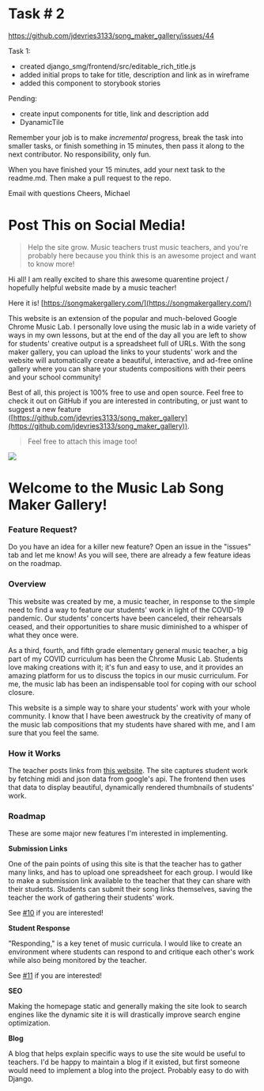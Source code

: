 # Task # 2

https://github.com/jdevries3133/song_maker_gallery/issues/44

Task 1:

- created django_smg/frontend/src/editable_rich_title.js
- added initial props to take for title, description and link as in wireframe
- added this component to storybook stories

Pending:

- create input components for title, link and description add
- DyanamicTile

Remember your job is to make _incremental_ progress, break the task into smaller
tasks, or finish something in 15 minutes, then pass it along to the next
contributor. No responsibility, only fun.

When you have finished your 15 minutes, add your next task to the readme.md.
Then make a pull request to the repo.

Email with questions Cheers, Michael

# Post This on Social Media!

> Help the site grow. Music teachers trust music teachers, and you're probably
> here because you think this is an awesome project and want to know more!

Hi all! I am really excited to share this awesome quarentine project / hopefully
helpful website made by a music teacher!

Here it is! [https://songmakergallery.com/](https://songmakergallery.com/)

This website is an extension of the popular and much-beloved Google Chrome Music
Lab. I personally love using the music lab in a wide variety of ways in my own
lessons, but at the end of the day all you are left to show for students'
creative output is a spreadsheet full of URLs. With the song maker gallery, you
can upload the links to your students' work and the website will automatically
create a beautiful, interactive, and ad-free online gallery where you can share
your students compositions with their peers and your school community!

Best of all, this project is 100% free to use and open source. Feel free to
check it out on GitHub if you are interested in contributing, or just want to
suggest a new feature
([https://github.com/jdevries3133/song_maker_gallery](https://github.com/jdevries3133/song_maker_gallery)).

> Feel free to attach this image too!

<img src="https://songmakergallery.com/static/frontend/media/site_screenshot.png" />

# Welcome to the Music Lab Song Maker Gallery!

### Feature Request?

Do you have an idea for a killer new feature? Open an issue in the "issues" tab
and let me know! As you will see, there are already a few feature ideas on the
roadmap.

### Overview

This website was created by me, a music teacher, in response to the simple need
to find a way to feature our students' work in light of the COVID-19 pandemic.
Our students' concerts have been canceled, their rehearsals ceased, and their
opportunities to share music diminished to a whisper of what they once were.

As a third, fourth, and fifth grade elementary general music teacher, a big part
of my COVID curriculum has been the Chrome Music Lab. Students love making
creations with it; it's fun and easy to use, and it provides an amazing platform
for us to discuss the topics in our music curriculum. For me, the music lab has
been an indispensable tool for coping with our school closure.

This website is a simple way to share your students' work with your whole
community. I know that I have been awestruck by the creativity of many of the
music lab compositions that my students have shared with me, and I am sure that
you feel the same.

### How it Works

The teacher posts links from
[this website](http://musiclab.chromeexperiments.com/Song-Maker/). The site
captures student work by fetching midi and json data from google's api. The
frontend then uses that data to display beautiful, dynamically rendered
thumbnails of students' work.

### Roadmap

These are some major new features I'm interested in implementing.

**Submission Links**

One of the pain points of using this site is that the teacher has to gather many
links, and has to upload one spreadsheet for each group. I would like to make a
submission link available to the teacher that they can share with their
students. Students can submit their song links themselves, saving the teacher
the work of gathering their students' work.

See [#10](https://github.com/jdevries3133/song_maker_gallery/issues/10) if you
are interested!

**Student Response**

"Responding," is a key tenet of music curricula. I would like to create an
environment where students can respond to and critique each other's work while
also being monitored by the teacher.

See [#11](https://github.com/jdevries3133/song_maker_gallery/issues/11) if you
are interested!

**SEO**

Making the homepage static and generally making the site look to search engines
like the dynamic site it is will drastically improve search engine optimization.

**Blog**

A blog that helps explain specific ways to use the site would be useful to
teachers. I'd be happy to maintain a blog if it existed, but first someone would
need to implement a blog into the project. Probably easy to do with Django.
